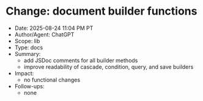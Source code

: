 # Change: document builder functions

- Date: 2025-08-24 11:04 PM PT
- Author/Agent: ChatGPT
- Scope: lib
- Type: docs
- Summary:
  - add JSDoc comments for all builder methods
  - improve readability of cascade, condition, query, and save builders
- Impact:
  - no functional changes
- Follow-ups:
  - none
